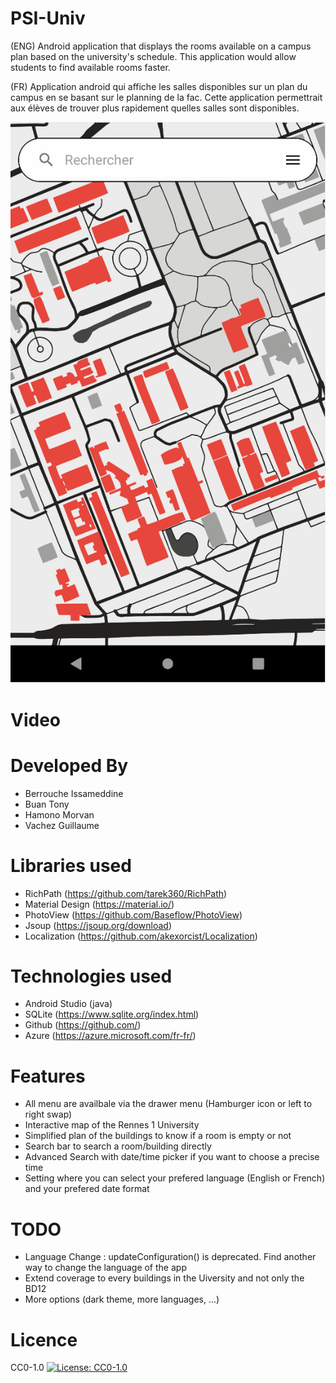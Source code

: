 # PSI-Univ

(ENG) Android application that displays the rooms available on a campus plan based on the
university's schedule. This application would allow students to find available rooms faster.

(FR) Application android qui affiche les salles disponibles sur un plan du campus en se basant sur
le planning de la fac. Cette application permettrait aux élèves de trouver plus rapidement quelles
salles sont disponibles.

![](documents/preview.gif)

# Video

# Developed By

- Berrouche Issameddine
- Buan Tony
- Hamono Morvan
- Vachez Guillaume

# Libraries used

- RichPath (https://github.com/tarek360/RichPath)
- Material Design (https://material.io/)
- PhotoView (https://github.com/Baseflow/PhotoView)
- Jsoup (https://jsoup.org/download)
- Localization (https://github.com/akexorcist/Localization)

# Technologies used

- Android Studio (java)
- SQLite (https://www.sqlite.org/index.html)
- Github (https://github.com/)
- Azure (https://azure.microsoft.com/fr-fr/)

# Features

- All menu are availbale via the drawer menu (Hamburger icon or left to right swap)
- Interactive map of the Rennes 1 University
- Simplified plan of the buildings to know if a room is empty or not
- Search bar to search a room/building directly
- Advanced Search with date/time picker if you want to choose a precise time
- Setting where you can select your prefered language (English or French) and your prefered date
  format

# TODO

- Language Change : updateConfiguration() is deprecated. Find another way to change the language of
  the app
- Extend coverage to every buildings in the Uiversity and not only the BD12
- More options (dark theme, more languages, ...)

# Licence

CC0-1.0 [![License: CC0-1.0](https://licensebuttons.net/l/zero/1.0/80x15.png)](http://creativecommons.org/publicdomain/zero/1.0/)
